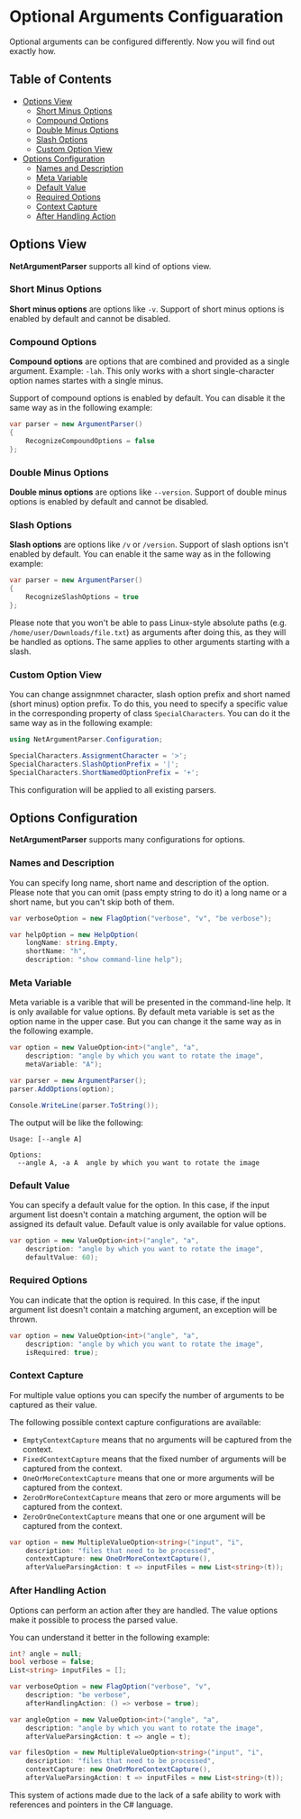 # Optional Arguments Configuaration
Optional arguments can be configured differently. Now you will find out exactly how.

## Table of Contents
*    [Options View](#options-view)
     *    [Short Minus Options](#short-minus-options)
     *    [Compound Options](#compound-options)
     *    [Double Minus Options](#double-minus-options)
     *    [Slash Options](#slash-options)
     *    [Custom Option View](#custom-option-view)
*    [Options Configuration](#options-configuration)
     *    [Names and Description](#names-and-description)
     *    [Meta Variable](#meta-variable)
     *    [Default Value](#default-value)
     *    [Required Options](#required-options)
     *    [Context Capture](#context-capture)
     *    [After Handling Action](#after-handling-action)

## Options View
**NetArgumentParser** supports all kind of options view.

### Short Minus Options
**Short minus options** are options like `-v`. Support of short minus options is enabled by default and cannot be disabled.

### Compound Options
**Compound options** are options that are combined and provided as a single argument. Example: `-lah`. This only works with a short single-character option names startes with a single minus.

Support of compound options is enabled by default. You can disable it the same way as in the following example:

```cs
var parser = new ArgumentParser()
{
    RecognizeCompoundOptions = false
};
```

### Double Minus Options
**Double minus options** are options like `--version`. Support of double minus options is enabled by default and cannot be disabled.

### Slash Options
**Slash options** are options like `/v` or `/version`. Support of slash options isn't enabled by default. You can enable it the same way as in the following example:

```cs
var parser = new ArgumentParser()
{
    RecognizeSlashOptions = true
};
```

Please note that you won't be able to pass Linux-style absolute paths (e.g. `/home/user/Downloads/file.txt`) as arguments after doing this, as they will be handled as options. The same applies to other arguments starting with a slash.

### Custom Option View
You can change assignmnet character, slash option prefix and short named (short minus) option prefix. To do this, you need to specify a specific value in the corresponding property of class `SpecialCharacters`. You can do it the same way as in the following example:

```cs
using NetArgumentParser.Configuration;

SpecialCharacters.AssignmentCharacter = '>';
SpecialCharacters.SlashOptionPrefix = '|';
SpecialCharacters.ShortNamedOptionPrefix = '+';
```

This configuration will be applied to all existing parsers.

## Options Configuration
**NetArgumentParser** supports many configurations for options.

### Names and Description
You can specify long name, short name and description of the option. Please note that you can omit (pass empty string to do it) a long name or a short name, but you can't skip both of them.

```cs
var verboseOption = new FlagOption("verbose", "v", "be verbose");

var helpOption = new HelpOption(
    longName: string.Empty,
    shortName: "h",
    description: "show command-line help");
```

### Meta Variable
Meta variable is a varible that will be presented in the command-line help. It is only available for value options. By default meta variable is set as the option name in the upper case. But you can change it the same way as in the following example.

```cs
var option = new ValueOption<int>("angle", "a",
    description: "angle by which you want to rotate the image",
    metaVariable: "A");

var parser = new ArgumentParser();
parser.AddOptions(option);

Console.WriteLine(parser.ToString());
```

The output will be like the following:

```
Usage: [--angle A]

Options:
  --angle A, -a A  angle by which you want to rotate the image
```

### Default Value
You can specify a default value for the option. In this case, if the input argument list doesn't contain a matching argument, the option will be assigned its default value. Default value is only available for value options.

```cs
var option = new ValueOption<int>("angle", "a",
    description: "angle by which you want to rotate the image",
    defaultValue: 60);
```

### Required Options
You can indicate that the option is required. In this case, if the input argument list doesn't contain a matching argument, an exception will be thrown.

```cs
var option = new ValueOption<int>("angle", "a",
    description: "angle by which you want to rotate the image",
    isRequired: true);
```

### Context Capture
For multiple value options you can specify the number of arguments to be captured as their value.

The following possible context capture configurations are available:
- `EmptyContextCapture` means that no arguments will be captured from the context.
- `FixedContextCapture` means that the fixed number of arguments will be captured from the context.
- `OneOrMoreContextCapture` means that one or more arguments will be captured from the context.
- `ZeroOrMoreContextCapture` means that zero or more arguments will be captured from the context.
- `ZeroOrOneContextCapture` means that one or one argument will be captured from the context.

```cs
var option = new MultipleValueOption<string>("input", "i",
    description: "files that need to be processed",
    contextCapture: new OneOrMoreContextCapture(),
    afterValueParsingAction: t => inputFiles = new List<string>(t));
```

### After Handling Action
Options can perform an action after they are handled. The value options make it possible to process the parsed value.

You can understand it better in the following example:

```cs
int? angle = null;
bool verbose = false;
List<string> inputFiles = [];

var verboseOption = new FlagOption("verbose", "v",
    description: "be verbose",
    afterHandlingAction: () => verbose = true);

var angleOption = new ValueOption<int>("angle", "a",
    description: "angle by which you want to rotate the image",
    afterValueParsingAction: t => angle = t);

var filesOption = new MultipleValueOption<string>("input", "i",
    description: "files that need to be processed",
    contextCapture: new OneOrMoreContextCapture(),
    afterValueParsingAction: t => inputFiles = new List<string>(t));
```

This system of actions made due to the lack of a safe ability to work with references and pointers in the C# language.
